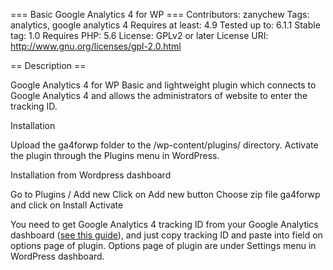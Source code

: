 === Basic Google Analytics 4 for WP ===
Contributors: zanychew
Tags: analytics, google analytics 4
Requires at least: 4.9
Tested up to: 6.1.1
Stable tag: 1.0
Requires PHP: 5.6
License: GPLv2 or later
License URI: http://www.gnu.org/licenses/gpl-2.0.html

== Description ==

Google Analytics 4 for WP
Basic and lightweight plugin which connects to Google Analytics 4 and allows the administrators of website to enter the tracking ID.

Installation

Upload the ga4forwp folder to the /wp-content/plugins/ directory.
Activate the plugin through the Plugins menu in WordPress.

Installation from Wordpress dashboard

Go to Plugins / Add new
Click on Add new button
Choose zip file ga4forwp and click on Install
Activate

You need to get Google Analytics 4 tracking ID from your Google 
Analytics dashboard (<a href="https://support.google.com/analytics/answer/9304153?hl=en&ref_topic=9303319">see this guide</a>), and just copy tracking ID and paste into field 
on options page of plugin. Options page of plugin are under Settings menu in WordPress dashboard.


